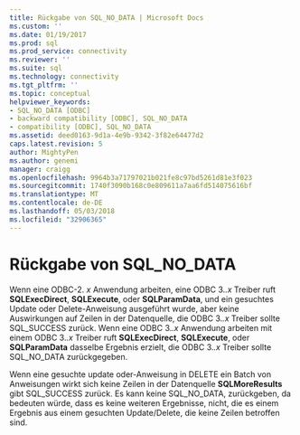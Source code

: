 ```yaml
---
title: Rückgabe von SQL_NO_DATA | Microsoft Docs
ms.custom: ''
ms.date: 01/19/2017
ms.prod: sql
ms.prod_service: connectivity
ms.reviewer: ''
ms.suite: sql
ms.technology: connectivity
ms.tgt_pltfrm: ''
ms.topic: conceptual
helpviewer_keywords:
- SQL_NO_DATA [ODBC]
- backward compatibility [ODBC], SQL_NO_DATA
- compatibility [ODBC], SQL_NO_DATA
ms.assetid: deed0163-9d1a-4e9b-9342-3f82e64477d2
caps.latest.revision: 5
author: MightyPen
ms.author: genemi
manager: craigg
ms.openlocfilehash: 9964b3a71797021b021fe8c97bd5261d81e3f023
ms.sourcegitcommit: 1740f3090b168c0e809611a7aa6fd514075616bf
ms.translationtype: MT
ms.contentlocale: de-DE
ms.lasthandoff: 05/03/2018
ms.locfileid: "32906365"
---
```

# <a name="returning-sqlnodata"></a>Rückgabe von SQL_NO_DATA
Wenn eine ODBC-2. *x* Anwendung arbeiten, eine ODBC 3.*.x* Treiber ruft **SQLExecDirect**, **SQLExecute**, oder **SQLParamData**, und ein gesuchtes Update oder Delete-Anweisung ausgeführt wurde, aber keine Auswirkungen auf Zeilen in der Datenquelle, die ODBC 3.*.x* Treiber sollte SQL_SUCCESS zurück. Wenn eine ODBC 3.*.x* Anwendung arbeiten mit einem ODBC 3.*.x* Treiber ruft **SQLExecDirect**, **SQLExecute**, oder  **SQLParamData** dasselbe Ergebnis erzielt, die ODBC 3.*.x* Treiber sollte SQL_NO_DATA zurückgegeben.  
  
 Wenn eine gesuchte update oder-Anweisung in DELETE ein Batch von Anweisungen wirkt sich keine Zeilen in der Datenquelle **SQLMoreResults** gibt SQL_SUCCESS zurück. Es kann keine SQL_NO_DATA, zurückgeben, da bedeuten würde, dass es keine weiteren Ergebnisse, nicht, die es einem Ergebnis aus einem gesuchten Update/Delete, die keine Zeilen betroffen sind.
